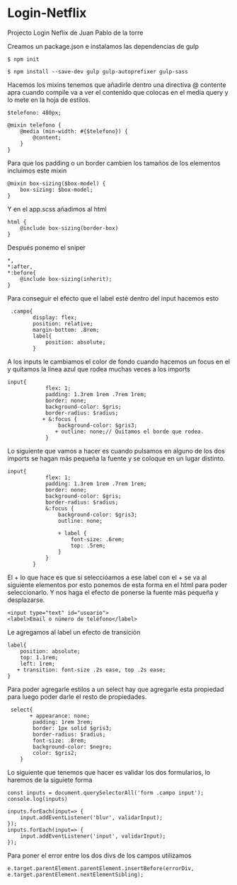 # Login-Netflix
Projecto Login Neflix de Juan Pablo de la torre

Creamos un package.json e instalamos las dependencias de gulp

`$ npm init`

`$ npm install --save-dev gulp gulp-autoprefixer gulp-sass`

Hacemos los mixins tenemos que añadirle dentro una directiva @ contente apra cuando compile va a ver el contenido que colocas en el media query y lo mete en la hoja de estilos.

```
$telefono: 480px;

@mixin telefono {
    @media (min-width: #{$telefono}) {
        @content;
    }
}
```

Para que los padding o un border cambien los tamaños de los elementos incluimos este mixin

```
@mixin box-sizing($box-model) {
    box-sizing: $box-model;
}
```

Y en el app.scss añadimos al html

```
html {
    @include box-sizing(border-box)
}
```
Después ponemo el sniper 

```
*,
*:after,
*:before{
    @include box-sizing(inherit);
}
```

Para conseguir el efecto que el label esté dentro del input hacemos esto

```
 .campo{
        display: flex;
        position: relative;
        margin-bottom: .8rem;
        label{
            position: absolute;
        }
```

A los inputs le cambiamos el color de fondo cuando hacemos un focus en el y quitamos la línea azul que rodea muchas veces a los imports

```
input{
            flex: 1;
            padding: 1.3rem 1rem .7rem 1rem;
            border: none;
            background-color: $gris;
            border-radius: $radius;
           + &:focus {
                background-color: $gris3;
               + outline: none;// Quitamos el borde que rodea.
            }
```

Lo siguiente que vamos a hacer es cuando pulsamos en alguno de los dos imports se hagan más pequeña la fuente y se coloque en un lugar distinto. 

```
input{
            flex: 1;
            padding: 1.3rem 1rem .7rem 1rem;
            border: none;
            background-color: $gris;
            border-radius: $radius;
            &:focus {
                background-color: $gris3;
                outline: none;

                + label {
                    font-size: .6rem;
                    top: .5rem;
                }
            }
        }
```
El + lo que hace es que si seleccióamos a ese label con el + se va al siguiente elementos por esto ponemos de esta forma en el html para poder seleccionarlo. Y nos haga el efecto de ponerse la fuente más pequeña y desplazarse.

```
<input type="text" id="usuario">
<label>Email o número de teléfono</label>
```

Le agregamos al label un efecto de transición

```
label{
    position: absolute;
    top: 1.1rem;
    left: 1rem;
   + transition: font-size .2s ease, top .2s ease;
}
```

Para poder agregarle estilos a un select hay que agregarle esta propiedad para luego poder darle el resto de propiedades.

```
 select{
       + appearance: none;
        padding: 1rem 3rem;
        border: 1px solid $gris3;
        border-radius: $radius;
        font-size: .8rem;
        background-color: $negro;
        color: $gris2;
    }
```

Lo siguiente que tenemos que hacer es validar los dos formularios, lo haremos de la siguiete forma

```
const inputs = document.querySelectorAll('form .campo input');
console.log(inputs)

inputs.forEach(input=> {
    input.addEventListener('blur', validarInput);
});
inputs.forEach(input=> {
    input.addEventListener('input', validarInput);
});
```

Para poner el error entre los dos divs de los campos utilizamos

```
e.target.parentElement.parentElement.insertBefore(errorDiv, e.target.parentElement.nextElementSibling);
```